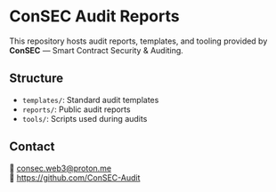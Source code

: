 # ConSEC Audit Reports

This repository hosts audit reports, templates, and tooling provided by **ConSEC** — Smart Contract Security & Auditing.

## Structure
- `templates/`: Standard audit templates
- `reports/`: Public audit reports
- `tools/`: Scripts used during audits

## Contact
📧 consec.web3@proton.me  
🔗 https://github.com/ConSEC-Audit
